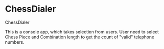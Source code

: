 # ChessDialer
 ChessDialer
 
 This is a console app, which takes selection from users. User need to select Chess Piece and Combination length to get the count of "valid" telephone numbers.
